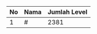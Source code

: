 | No | Nama            | Jumlah Level |
|----|-----------------|--------------|
| 1  | #    |    2381        |
